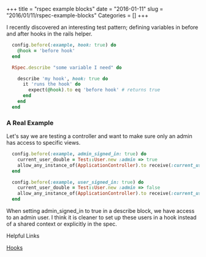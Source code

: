 +++
title = "rspec example blocks"
date = "2016-01-11"
slug = "2016/01/11/rspec-example-blocks"
Categories = []
+++

I recently discovered an interesting test pattern; defining variables in before and after hooks in the rails helper.

``` ruby rails_helper.rb
  config.before(:example, hook: true) do
    @hook = 'before hook'
  end
```

``` ruby some_spec.rb
  RSpec.describe "some variable I need" do

    describe 'my hook', hook: true do
      it 'runs the hook' do
        expect(@hook).to eq 'before hook' # returns true
      end
    end
  end
```

### A Real Example

Let's say we are testing a controller and want to make sure only an admin has access to specific views.

``` ruby rails_helper.rb
  config.before(:example, admin_signed_in: true) do
    current_user_double = Test::User.new :admin => true
    allow_any_instance_of(ApplicationController).to receive(:current_user).and_return(current_user_double)
  end

  config.before(:example, user_signed_in: true) do
    current_user_double = Test::User.new :admin => false
    allow_any_instance_of(ApplicationController).to receive(:current_user).and_return(current_user_double)
  end
```

When setting admin_signed_in to true in a describe block, we have access to an admin user. I think it is cleaner to set up these users in a hook instead of a shared context or explicitly in the spec.

Helpful Links

[Hooks](https://www.relishapp.com/rspec/rspec-core/docs/hooks/filters)
